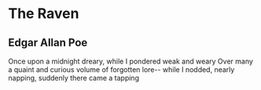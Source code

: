 # The Raven
## Edgar Allan Poe

Once upon a midnight dreary, while I pondered weak and weary
Over many a quaint and curious volume of forgotten lore--
while I nodded, nearly napping, suddenly there came a tapping